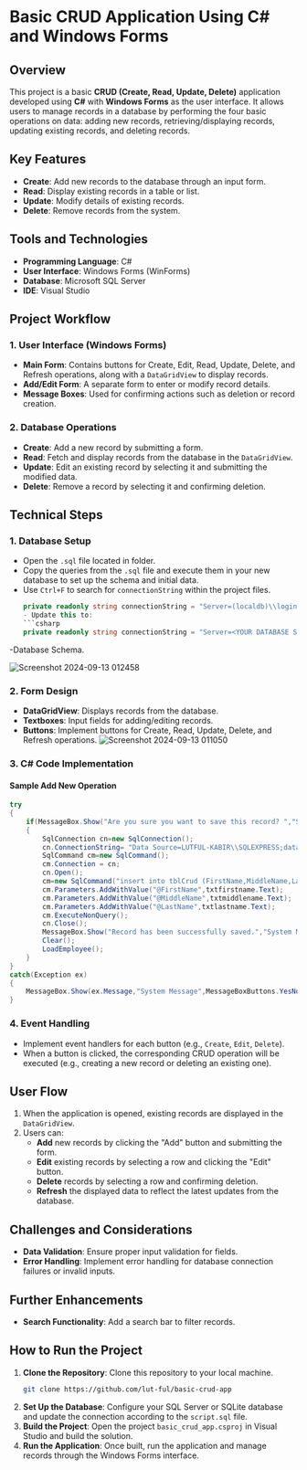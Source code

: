 
# Basic CRUD Application Using C# and Windows Forms

## Overview
This project is a basic **CRUD (Create, Read, Update, Delete)** application developed using **C#** with **Windows Forms** as the user interface. It allows users to manage records in a database by performing the four basic operations on data: adding new records, retrieving/displaying records, updating existing records, and deleting records.

## Key Features
- **Create**: Add new records to the database through an input form.
- **Read**: Display existing records in a table or list.
- **Update**: Modify details of existing records.
- **Delete**: Remove records from the system.

## Tools and Technologies
- **Programming Language**: C#
- **User Interface**: Windows Forms (WinForms)
- **Database**: Microsoft SQL Server
- **IDE**: Visual Studio

## Project Workflow

### 1. User Interface (Windows Forms)
- **Main Form**: Contains buttons for Create, Edit, Read, Update, Delete, and Refresh operations, along with a `DataGridView` to display records.
- **Add/Edit Form**: A separate form to enter or modify record details.
- **Message Boxes**: Used for confirming actions such as deletion or record creation.

### 2. Database Operations
- **Create**: Add a new record by submitting a form.
- **Read**: Fetch and display records from the database in the `DataGridView`.
- **Update**: Edit an existing record by selecting it and submitting the modified data.
- **Delete**: Remove a record by selecting it and confirming deletion.

## Technical Steps

### 1. Database Setup
- Open the `.sql` file located in folder.
- Copy the queries from the `.sql` file and execute them in your new database to set up the schema and initial data.
- Use `Ctrl+F` to search for `connectionString` within the project files.
     ```csharp
     private readonly string connectionString = "Server=(localdb)\\login;Database=FinanceTracker;Trusted_Connection=True;";
   - Update this to:
     ```csharp
     private readonly string connectionString = "Server=<YOUR DATABASE SERVER/SOURCE>;Database=<DATABASENAME>;Trusted_Connection=True;";
-Database Schema.

![Screenshot 2024-09-13 012458](https://github.com/user-attachments/assets/1bd53e35-2260-413f-9b4e-cebeaae12356)


### 2. Form Design
- **DataGridView**: Displays records from the database.
- **Textboxes**: Input fields for adding/editing records.
- **Buttons**: Implement buttons for Create, Read, Update, Delete, and Refresh operations.
![Screenshot 2024-09-13 011050](https://github.com/user-attachments/assets/590ed2a7-0330-4d73-b071-1e1142ab75cf)


### 3. C# Code Implementation

#### Sample Add New Operation

```csharp
try
{
    if(MessageBox.Show("Are you sure you want to save this record? ","System Message",MessageBoxButtons.YesNo,MessageBoxIcon.Question)==DialogResult.Yes)
    {
        SqlConnection cn=new SqlConnection();
        cn.ConnectionString= "Data Source=LUTFUL-KABIR\\SQLEXPRESS;database=Crud_test;Integrated Security=True";
        SqlCommand cm=new SqlCommand();
        cm.Connection = cn;
        cn.Open();
        cm=new SqlCommand("insert into tblCrud (FirstName,MiddleName,LastName) values(@FirstName,@MiddleName,@LastName)",cn);
        cm.Parameters.AddWithValue("@FirstName",txtfirstname.Text);
        cm.Parameters.AddWithValue("@MiddleName",txtmiddlename.Text);
        cm.Parameters.AddWithValue("@LastName",txtlastname.Text);
        cm.ExecuteNonQuery();
        cn.Close();
        MessageBox.Show("Record has been successfully saved.","System Message",MessageBoxButtons.OK,MessageBoxIcon.Information);
        Clear();
        LoadEmployee();
    }
}
catch(Exception ex)
{
    MessageBox.Show(ex.Message,"System Message",MessageBoxButtons.YesNo,MessageBoxIcon.Error);
}
```

### 4. Event Handling
- Implement event handlers for each button (e.g., `Create`, `Edit`, `Delete`).
- When a button is clicked, the corresponding CRUD operation will be executed (e.g., creating a new record or deleting an existing one).

## User Flow
1. When the application is opened, existing records are displayed in the `DataGridView`.
2. Users can:
   - **Add** new records by clicking the "Add" button and submitting the form.
   - **Edit** existing records by selecting a row and clicking the "Edit" button.
   - **Delete** records by selecting a row and confirming deletion.
   - **Refresh** the displayed data to reflect the latest updates from the database.

## Challenges and Considerations
- **Data Validation**: Ensure proper input validation for fields.
- **Error Handling**: Implement error handling for database connection failures or invalid inputs.

## Further Enhancements
- **Search Functionality**: Add a search bar to filter records.

## How to Run the Project
1. **Clone the Repository**: Clone this repository to your local machine.
   ```bash
   git clone https://github.com/lut-ful/basic-crud-app
   ```
2. **Set Up the Database**: Configure your SQL Server or SQLite database and update the connection according to the `script.sql` file.
3. **Build the Project**: Open the project `basic_crud_app.csproj` in Visual Studio and build the solution.
4. **Run the Application**: Once built, run the application and manage records through the Windows Forms interface.
